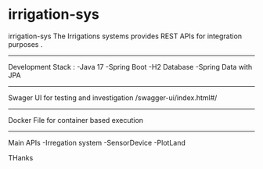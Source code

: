 # irrigation-sys
irrigation-sys
The Irrigations systems provides REST APIs for integration purposes .
*********************************************
Development Stack :
-Java 17
-Spring Boot
-H2 Database
-Spring Data with JPA
********************************************
Swager UI for testing and investigation 
/swagger-ui/index.html#/
*******************************************
Docker File for container based execution 

*******************************************
Main APIs 
 -Irregation system
 -SensorDevice 
 -PlotLand 
 
 THanks 
